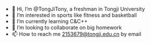 - 👋 Hi, I’m @TongJiTony, a freshman in Tongji University
- 👀 I’m interested in sports like fitness and basketball
- 🌱 I’m currently learning C&C++
- 💞️ I’m looking to collaborate on big homework
- 📫 How to reach me 2153679@tongji.edu.cn by email

<!---
TongJiTony/TongJiTony is a ✨ special ✨ repository because its `README.md` (this file) appears on your GitHub profile.
You can click the Preview link to take a look at your changes.
--->
